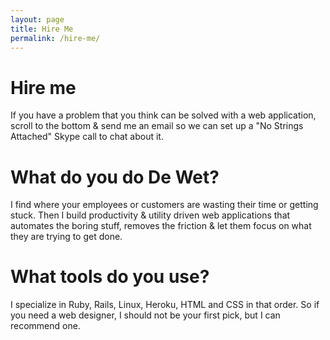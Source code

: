 ```yaml
---
layout: page
title: Hire Me
permalink: /hire-me/
---
```

# Hire me

If you have a problem that you think can be solved with a web application, scroll to the bottom & send me an email so we can set up a "No Strings Attached" Skype call to chat about it.

# What do you do De Wet?
I find where your employees or customers are wasting their time or getting stuck. Then I build productivity & utility driven web applications that automates the boring stuff, removes the friction & let them focus on what they are trying to get done.

# What tools do you use?
I specialize in Ruby, Rails, Linux, Heroku, HTML and CSS in that order. So if you need a web designer, I should not be your first pick, but I can recommend one.
